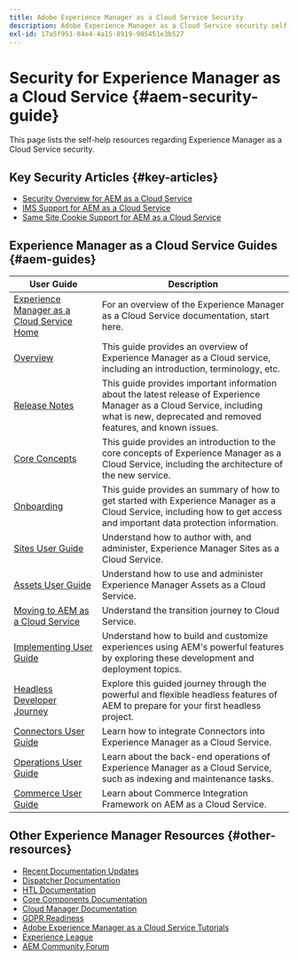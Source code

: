 ```yaml
---
title: Adobe Experience Manager as a Cloud Service Security
description: Adobe Experience Manager as a Cloud Service security self-help resources and documentation links
exl-id: 17a5f951-84e4-4a15-8919-985451e3b527
---
```

# Security for Experience Manager as a Cloud Service {#aem-security-guide}

This page lists the self-help resources regarding Experience Manager as a Cloud Service security.

## Key Security Articles {#key-articles}

* [Security Overview for AEM as a Cloud Service](/help/security/cloud-service-security-overview.md)
* [IMS Support for AEM as a Cloud Service](ims-support.md)
* [Same Site Cookie Support for AEM as a Cloud Service](same-site-cookie-support.md)

## Experience Manager as a Cloud Service Guides {#aem-guides}

|User Guide|Description|
|---|---|
|[Experience Manager as a Cloud Service Home](/help/landing/home.md)|For an overview of the Experience Manager as a Cloud Service documentation, start here.|
|[Overview](/help/overview/home.md)|This guide provides an overview of Experience Manager as a Cloud service, including an introduction, terminology, etc.|
|[Release Notes](/help/release-notes/home.md)|This guide provides important information about the latest release of Experience Manager as a Cloud Service, including what is new, deprecated and removed features, and known issues.|
|[Core Concepts](/help/core-concepts/home.md)|This guide provides an introduction to the core concepts of Experience Manager as a Cloud Service, including the architecture of the new service.|
|[Onboarding](/help/onboarding/home.md)|This guide provides an summary of how to get started with Experience Manager as a Cloud Service, including how to get access and important data protection information.|
|[Sites User Guide](/help/sites-cloud/home.md)|Understand how to author with, and administer, Experience Manager Sites as a Cloud Service.|
|[Assets User Guide](/help/assets/home.md)|Understand how to use and administer Experience Manager Assets as a Cloud Service.|
|[Moving to AEM as a Cloud Service](/help/move-to-cloud-service/home.md)|Understand the transition journey to Cloud Service.|
|[Implementing User Guide](/help/implementing/home.md)|Understand how to build and customize experiences using AEM's powerful features by exploring these development and deployment topics.|
|[Headless Developer Journey](/help/journey-headless/developer/overview.md)|Explore this guided journey through the powerful and flexible headless features of AEM to prepare for your first headless project.|
|[Connectors User Guide](/help/connectors/home.md)|Learn how to integrate Connectors into Experience Manager as a Cloud Service.|
|[Operations User Guide](/help/operations/home.md)|Learn about the back-end operations of Experience Manager as a Cloud Service, such as indexing and maintenance tasks.|
|[Commerce User Guide](/help/commerce-cloud/home.md)|Learn about Commerce Integration Framework on AEM as a Cloud Service.|

## Other Experience Manager Resources {#other-resources}

* [Recent Documentation Updates](https://helpx.adobe.com/experience-manager/documentation-updates.html#AEMasaCloudService) 
* [Dispatcher Documentation](/help/implementing/dispatcher/overview.md)
* [HTL Documentation](https://experienceleague.adobe.com/docs/experience-manager-htl/using/overview.html)
* [Core Components Documentation](https://experienceleague.adobe.com/docs/experience-manager-core-components/using/introduction.html)
* [Cloud Manager Documentation](https://experienceleague.adobe.com/docs/experience-manager-cloud-service/onboarding/getting-access/cloud-service-programs/first-time-login.html)
* [GDPR Readiness](/help/onboarding/data-privacy-and-protection-readiness/aem-readiness.md)
* [Adobe Experience Manager as a Cloud Service Tutorials](https://experienceleague.adobe.com/docs/experience-manager-learn/cloud-service/overview.html)
* [Experience League](https://guided.adobe.com/?promoid=K42KVXHD&mv=other#solutions/experience-manager)
* [AEM Community Forum](https://forums.adobe.com/community/experience-cloud/marketing-cloud/experience-manager)
